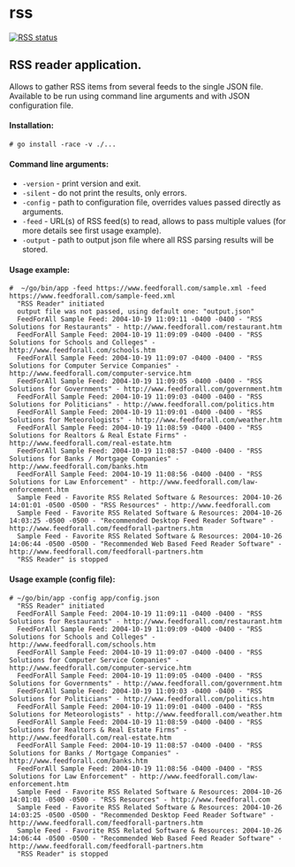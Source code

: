# rss
<p align="left">
  <a href="https://github.com/toorosan/rss"><img alt="RSS status" src="https://github.com/toorosan/rss/workflows/Go/badge.svg"></a>
</p>

## RSS reader application.
Allows to gather RSS items from several feeds to the single JSON file.
Available to be run using command line arguments and with JSON configuration file.

#### Installation:
```
# go install -race -v ./...
```

#### Command line arguments:
- `-version` - print version and exit.
- `-silent` - do not print the results, only errors.
- `-config` - path to configuration file, overrides values passed directly as arguments.
- `-feed` - URL(s) of RSS feed(s) to read, allows to pass multiple values (for more details see first usage example). 
- `-output` - path to output json file where all RSS parsing results will be stored.

#### Usage example:
```
#  ~/go/bin/app -feed https://www.feedforall.com/sample.xml -feed https://www.feedforall.com/sample-feed.xml
  "RSS Reader" initiated
  output file was not passed, using default one: "output.json"
  FeedForAll Sample Feed: 2004-10-19 11:09:11 -0400 -0400 - "RSS Solutions for Restaurants" - http://www.feedforall.com/restaurant.htm
  FeedForAll Sample Feed: 2004-10-19 11:09:09 -0400 -0400 - "RSS Solutions for Schools and Colleges" - http://www.feedforall.com/schools.htm
  FeedForAll Sample Feed: 2004-10-19 11:09:07 -0400 -0400 - "RSS Solutions for Computer Service Companies" - http://www.feedforall.com/computer-service.htm
  FeedForAll Sample Feed: 2004-10-19 11:09:05 -0400 -0400 - "RSS Solutions for Governments" - http://www.feedforall.com/government.htm
  FeedForAll Sample Feed: 2004-10-19 11:09:03 -0400 -0400 - "RSS Solutions for Politicians" - http://www.feedforall.com/politics.htm
  FeedForAll Sample Feed: 2004-10-19 11:09:01 -0400 -0400 - "RSS Solutions for Meteorologists" - http://www.feedforall.com/weather.htm
  FeedForAll Sample Feed: 2004-10-19 11:08:59 -0400 -0400 - "RSS Solutions for Realtors & Real Estate Firms" - http://www.feedforall.com/real-estate.htm
  FeedForAll Sample Feed: 2004-10-19 11:08:57 -0400 -0400 - "RSS Solutions for Banks / Mortgage Companies" - http://www.feedforall.com/banks.htm
  FeedForAll Sample Feed: 2004-10-19 11:08:56 -0400 -0400 - "RSS Solutions for Law Enforcement" - http://www.feedforall.com/law-enforcement.htm
  Sample Feed - Favorite RSS Related Software & Resources: 2004-10-26 14:01:01 -0500 -0500 - "RSS Resources" - http://www.feedforall.com
  Sample Feed - Favorite RSS Related Software & Resources: 2004-10-26 14:03:25 -0500 -0500 - "Recommended Desktop Feed Reader Software" - http://www.feedforall.com/feedforall-partners.htm
  Sample Feed - Favorite RSS Related Software & Resources: 2004-10-26 14:06:44 -0500 -0500 - "Recommended Web Based Feed Reader Software" - http://www.feedforall.com/feedforall-partners.htm
  "RSS Reader" is stopped
```

#### Usage example (config file):
```
# ~/go/bin/app -config app/config.json
  "RSS Reader" initiated
  FeedForAll Sample Feed: 2004-10-19 11:09:11 -0400 -0400 - "RSS Solutions for Restaurants" - http://www.feedforall.com/restaurant.htm
  FeedForAll Sample Feed: 2004-10-19 11:09:09 -0400 -0400 - "RSS Solutions for Schools and Colleges" - http://www.feedforall.com/schools.htm
  FeedForAll Sample Feed: 2004-10-19 11:09:07 -0400 -0400 - "RSS Solutions for Computer Service Companies" - http://www.feedforall.com/computer-service.htm
  FeedForAll Sample Feed: 2004-10-19 11:09:05 -0400 -0400 - "RSS Solutions for Governments" - http://www.feedforall.com/government.htm
  FeedForAll Sample Feed: 2004-10-19 11:09:03 -0400 -0400 - "RSS Solutions for Politicians" - http://www.feedforall.com/politics.htm
  FeedForAll Sample Feed: 2004-10-19 11:09:01 -0400 -0400 - "RSS Solutions for Meteorologists" - http://www.feedforall.com/weather.htm
  FeedForAll Sample Feed: 2004-10-19 11:08:59 -0400 -0400 - "RSS Solutions for Realtors & Real Estate Firms" - http://www.feedforall.com/real-estate.htm
  FeedForAll Sample Feed: 2004-10-19 11:08:57 -0400 -0400 - "RSS Solutions for Banks / Mortgage Companies" - http://www.feedforall.com/banks.htm
  FeedForAll Sample Feed: 2004-10-19 11:08:56 -0400 -0400 - "RSS Solutions for Law Enforcement" - http://www.feedforall.com/law-enforcement.htm
  Sample Feed - Favorite RSS Related Software & Resources: 2004-10-26 14:01:01 -0500 -0500 - "RSS Resources" - http://www.feedforall.com
  Sample Feed - Favorite RSS Related Software & Resources: 2004-10-26 14:03:25 -0500 -0500 - "Recommended Desktop Feed Reader Software" - http://www.feedforall.com/feedforall-partners.htm
  Sample Feed - Favorite RSS Related Software & Resources: 2004-10-26 14:06:44 -0500 -0500 - "Recommended Web Based Feed Reader Software" - http://www.feedforall.com/feedforall-partners.htm
  "RSS Reader" is stopped
```

